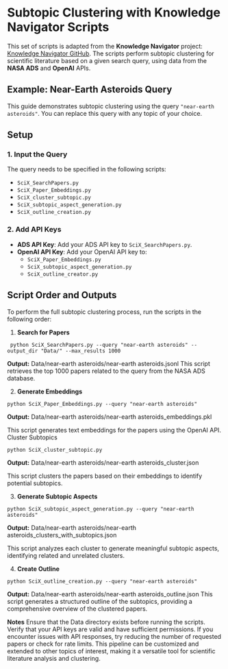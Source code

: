 # Subtopic Clustering with Knowledge Navigator Scripts

This set of scripts is adapted from the **Knowledge Navigator** project: [Knowledge Navigator GitHub](https://github.com/katzurik/Knowledge_Navigator/tree/main/Navigator). The scripts perform subtopic clustering for scientific literature based on a given search query, using data from the **NASA ADS** and **OpenAI** APIs.

## Example: Near-Earth Asteroids Query

This guide demonstrates subtopic clustering using the query `"near-earth asteroids"`. You can replace this query with any topic of your choice.

## Setup

### 1. Input the Query
The query needs to be specified in the following scripts:
- `SciX_SearchPapers.py`
- `SciX_Paper_Embeddings.py`
- `SciX_cluster_subtopic.py`
- `SciX_subtopic_aspect_generation.py`
- `SciX_outline_creation.py`

### 2. Add API Keys
- **ADS API Key**: Add your ADS API key to `SciX_SearchPapers.py`.
- **OpenAI API Key**: Add your OpenAI API key to:
  - `SciX_Paper_Embeddings.py`
  - `SciX_subtopic_aspect_generation.py`
  - `SciX_outline_creator.py`

## Script Order and Outputs

To perform the full subtopic clustering process, run the scripts in the following order:

1. **Search for Papers**

  ` python SciX_SearchPapers.py --query "near-earth asteroids" --output_dir "Data/" --max_results 1000`

**Output:** Data/near-earth asteroids/near-earth asteroids.jsonl
This script retrieves the top 1000 papers related to the query from the NASA ADS database.

2. **Generate Embeddings**

`python SciX_Paper_Embeddings.py --query "near-earth asteroids"`

**Output:** Data/near-earth asteroids/near-earth asteroids_embeddings.pkl

This script generates text embeddings for the papers using the OpenAI API.
Cluster Subtopics

`python SciX_cluster_subtopic.py`

**Output:** Data/near-earth asteroids/near-earth asteroids_cluster.json

This script clusters the papers based on their embeddings to identify potential subtopics.

3. **Generate Subtopic Aspects**

`python SciX_subtopic_aspect_generation.py --query "near-earth asteroids"`

**Output:** Data/near-earth asteroids/near-earth asteroids_clusters_with_subtopics.json

This script analyzes each cluster to generate meaningful subtopic aspects, identifying related and unrelated clusters.

4. **Create Outline**

`python SciX_outline_creation.py --query "near-earth asteroids"`

**Output:** Data/near-earth asteroids/near-earth asteroids_outline.json
This script generates a structured outline of the subtopics, providing a comprehensive overview of the clustered papers.

**Notes**
Ensure that the Data directory exists before running the scripts.
Verify that your API keys are valid and have sufficient permissions.
If you encounter issues with API responses, try reducing the number of requested papers or check for rate limits.
This pipeline can be customized and extended to other topics of interest, making it a versatile tool for scientific literature analysis and clustering.
